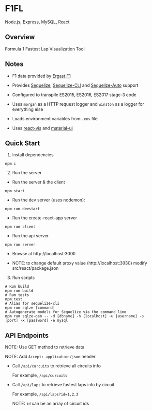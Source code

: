 # F1FL

Node.js, Express, MySQL, React

## Overview

Formula 1 Fastest Lap Visualization Tool

## Notes

- F1 data provided by [Ergast F1](http://ergast.com/mrd/)

- Provides [Sequelize](https://github.com/sequelize/sequelize), [Sequelize-CLI](https://github.com/sequelize/cli) and [Sequelize-Auto](https://github.com/sequelize/sequelize-auto) support

- Configured to transpile ES2015, ES2016, ES2017 stage-3 code

- Uses `morgan` as a HTTP request logger and `winston` as a logger for everything else

- Loads environment variables from `.env` file

- Uses [react-vis](https://github.com/uber/react-vis) and [material-ui](https://material-ui.com)

## Quick Start

1. Install dependencies

  ```
  npm i
  ```

2. Run the server

  - Run the server & the client

  ```
  npm start
  ```

  - Run the dev server (uses nodemon):

  ```
  npm run devstart
  ```

  - Run the create-react-app server

  ```
  npm run client
  ```

  - Run the api server

  ```
  npm run server
  ```

  - Browse at http://localhost:3000

  - NOTE: to change default proxy value (http://localhost:3030) modify src/react/package.json

3. Run scripts

  ```
  # Run build
  npm run build
  # Run tests
  npm test
  # Alias for sequelize-cli
  npm run sqlze [command]
  # Autogenerate models for Sequelize via the command line
  npm run sqlze-gen -- -d [dbname] -h [localhost] -u [username] -p [port] -x [password] -e mysql
  ```

## API Endpoints

  NOTE: Use GET method to retrieve data

  NOTE: Add `Accept: application/json` header

  - Call `/api/curcuits` to retrieve all circuits info
  
    For example, `/api/curcuits`

  - Call `/api/laps` to retrieve fastest laps info by circuit
  
    For example, `/api/laps?id=1,2,3`

    NOTE: `id` can be an array of circuit ids
